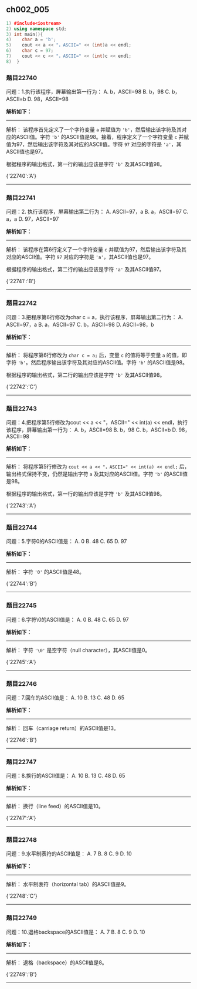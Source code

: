 ## ch002_005
``` c++
1) #include<iostream>
2) using namespace std;
3) int main(){
4)    char a = 'b';
5)    cout << a << "，ASCII=" << (int)a << endl;
6)    char c = 97;
7)    cout << c << "，ASCII=" << (int)c << endl;
8)  }

```
### 题目22740
问题：1.执行该程序，屏幕输出第一行为：
A. b，ASCII=98
B. b，98
C. b，ASCII=b
D. 98，ASCII=98


**解析如下：**

------

解析：
该程序首先定义了一个字符变量 `a` 并赋值为 `'b'`，然后输出该字符及其对应的ASCII值。字符 `'b'` 的ASCII值是98。接着，程序定义了一个字符变量 `c` 并赋值为97，然后输出该字符及其对应的ASCII值。字符 `97` 对应的字符是 `'a'`，其ASCII值也是97。

根据程序的输出格式，第一行的输出应该是字符 `'b'` 及其ASCII值98。

{'22740':'A'}

------

### 题目22741
问题：2. 执行该程序，屏幕输出第二行为：
A.  ASCII=97，a
B.  a，ASCII=97
C.  a，a
D.  97，ASCII=97


**解析如下：**

------

解析：
该程序在第6行定义了一个字符变量 `c` 并赋值为97，然后输出该字符及其对应的ASCII值。字符 `97` 对应的字符是 `'a'`，其ASCII值也是97。

根据程序的输出格式，第二行的输出应该是字符 `'a'` 及其ASCII值97。

{'22741':'B'}

------

### 题目22742
问题：3.把程序第6行修改为char c = a，执行该程序，屏幕输出第二行为：
A.  ASCII=97，a
B.  a，ASCII=97
C.  b，ASCII=98
D.  ASCII=98，b


**解析如下：**

------

解析：
将程序第6行修改为 `char c = a;` 后，变量 `c` 的值将等于变量 `a` 的值，即字符 `'b'`。然后程序输出该字符及其对应的ASCII值。字符 `'b'` 的ASCII值是98。

根据程序的输出格式，第二行的输出应该是字符 `'b'` 及其ASCII值98。

{'22742':'C'}

------

### 题目22743
问题：4.把程序第5行修改为cout << a << "，ASCII=" << int(a) << endl，执行该程序，屏幕输出第一行为：
A. b，ASCII=98
B. b，98
C. b，ASCII=b
D. 98，ASCII=98


**解析如下：**

------

解析：
将程序第5行修改为 `cout << a << "，ASCII=" << int(a) << endl;` 后，输出格式保持不变，仍然是输出字符 `a` 及其对应的ASCII值。字符 `'b'` 的ASCII值是98。

根据程序的输出格式，第一行的输出应该是字符 `'b'` 及其ASCII值98。

{'22743':'A'}

------

### 题目22744
问题：5.字符0的ASCII值是：
A. 0
B. 48
C. 65
D. 97


**解析如下：**

------

解析：
字符 `'0'` 的ASCII值是48。

{'22744':'B'}

------

### 题目22745
问题：6.字符\\0的ASCII值是：
A. 0
B. 48
C. 65
D. 97


**解析如下：**

------

解析：
字符 `'\0'` 是空字符（null character），其ASCII值是0。

{'22745':'A'}

------

### 题目22746
问题：7.回车的ASCII值是：
A. 10
B. 13
C. 48
D. 65


**解析如下：**

------

解析：
回车（carriage return）的ASCII值是13。

{'22746':'B'}

------

### 题目22747
问题：8.换行的ASCII值是：
A. 10
B. 13
C. 48
D. 65


**解析如下：**

------

解析：
换行（line feed）的ASCII值是10。

{'22747':'A'}

------

### 题目22748
问题：9.水平制表符的ASCII值是：
A. 7
B. 8
C. 9
D. 10


**解析如下：**

------

解析：
水平制表符（horizontal tab）的ASCII值是9。

{'22748':'C'}

------

### 题目22749
问题：10.退格backspace的ASCII值是：
A. 7
B. 8
C. 9
D. 10


**解析如下：**

------

解析：
退格（backspace）的ASCII值是8。

{'22749':'B'}

------

